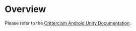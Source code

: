Overview
==========

Please refer to the [Crittercism Android Unity Documentation](http://docs.crittercism.com/development_platforms/integration_unity_android.html).

